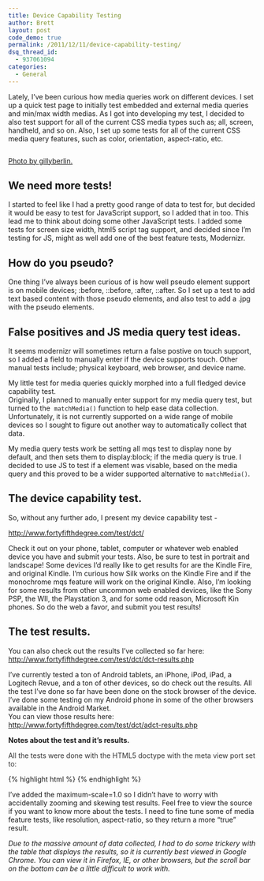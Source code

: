 ```yaml
---
title: Device Capability Testing
author: Brett
layout: post
code_demo: true
permalink: /2011/12/11/device-capability-testing/
dsq_thread_id:
  - 937061094
categories:
  - General
---
```


<p>Lately, I&#8217;ve been curious how media queries work on different devices. I set up a quick test page to initially test embedded and external media queries and min/max width medias. As I got into developing my test, I decided to also test support for all of the current CSS media types such as; all, screen, handheld, and so on. Also, I set up some tests for all of the current CSS media query features, such as color, orientation, aspect-ratio, etc.</p>

<div class="align-center">
<a href="http://www.flickr.com/photos/gillyberlin/"><img class="size-full wp-image-70" title="6486737463_6b02a5840e_z" src="http://www.brettjankord.com/wp-content/uploads/2011/12/6486737463_6b02a5840e_z.jpg" alt=""/></a>
</div>

<p class="wp-caption-text"><a href="http://www.flickr.com/photos/gillyberlin/">Photo by gillyberlin.</a></p>

<h2>We need more tests!</h2>
<p>I started to feel like I had a pretty good range of data to test for, but decided it would be easy to test for JavaScript support, so I added that in too. This lead me to think about doing some other JavaScript tests. I added some tests for screen size width, html5 script tag support, and decided since I&#8217;m testing for JS, might as well add one of the best feature tests, Modernizr.</p>
<h2>How do you pseudo?</h2>
<p>One thing I&#8217;ve always been curious of is how well pseudo element support is on mobile devices; :before, ::before, :after, ::after. So I set up a test to add text based content with those pseudo elements, and also test to add a .jpg with the pseudo elements.</p>
<h2>False positives and JS media query test ideas.</h2>
<p>It seems modernizr will sometimes return a false postive on touch support, so I added a field to manually enter if the device supports touch. Other manual tests include; physical keyboard, web browser, and device name.</p>
<p>My little test for media queries quickly morphed into a full fledged device capability test.<br />
Originally, I planned to manually enter support for my media query test, but turned to the  <code>matchMedia()</code> function to help ease data collection. Unfortunately, it is not currently supported on a wide range of mobile devices so I sought to figure out another way to automatically collect that data.</p>
<p>My media query tests work be setting all mqs test to display none by default, and then sets them to display:block; if the media query is true. I decided to use JS to test if a element was visable, based on the media query and this proved to be a wider supported alternative to <code>matchMedia()</code>.</p>
<h2>The device capability test.</h2>
<p>So, without any further ado, I present my device capability test -</p>
<p><a href="http://www.fortyfifthdegree.com/test/dct/">http://www.fortyfifthdegree.com/test/dct/</a></p>
<p>Check it out on your phone, tablet, computer or whatever web enabled device you have and submit your tests. Also, be sure to test in portrait and landscape! Some devices I&#8217;d really like to get results for are the Kindle Fire, and original Kindle. I&#8217;m curious how Silk works on the Kindle Fire and if the monochrome mqs feature will work on the original Kindle. Also, I&#8217;m looking for some results from other uncommon web enabled devices, like the Sony PSP, the WII, the Playstation 3, and for some odd reason, Microsoft Kin phones. So do the web a favor, and submit you test results!</p>
<h2>The test results.</h2>
<p>You can also check out the results I&#8217;ve collected so far here:<br />
<a href="http://www.fortyfifthdegree.com/test/dct/dct-results.php" target="_blank">http://www.fortyfifthdegree.com/test/dct/dct-results.php</a></p>
<p>I&#8217;ve currently tested a ton of Android tablets, an iPhone, iPod, iPad, a Logitech Revue, and a ton of other devices, so do check out the results. All the test I&#8217;ve done so far have been done on the stock browser of the device. I&#8217;ve done some testing on my Android phone in some of the other browsers available in the Android Market.<br />
You can view those results here:<br />
<a href="http://www.fortyfifthdegree.com/test/dct/adct-results.php" target="_blank">http://www.fortyfifthdegree.com/test/dct/adct-results.php</a></p>
<p><span class="Apple-style-span" style="font-weight: bold;">Notes about the test and it&#8217;s results.</span></p>
<p><span class="Apple-style-span" style="color: #333333;">All the tests were done with the HTML5 doctype with the meta view port set to:

{% highlight html %}
<meta name="viewport" content="width=device-width, initial-scale=1.0, maximum-scale=1.0" />
{% endhighlight %}

I&#8217;ve added the maximum-scale=1.0 so I didn&#8217;t have to worry with accidentally zooming and skewing test results. Feel free to view the source if you want to know more about the tests. I need to fine tune some of media feature tests, like resolution, aspect-ratio, so they return a more &#8220;true&#8221; result.</span></p>
<p><em>Due to the massive amount of data collected, I had to do some trickery with the table that displays the results, so it is currently best viewed in Google Chrome. You can view it in Firefox, IE, or other browsers, but the scroll bar on the bottom can be a little difficult to work with.</em></p>
